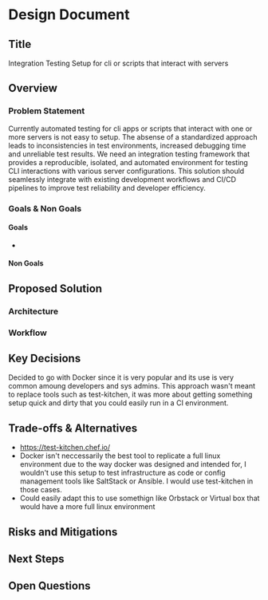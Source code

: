 # Design Document

## Title

Integration Testing Setup for cli or scripts that interact with servers

## Overview

### Problem Statement

Currently automated testing for cli apps or scripts that interact with one or more servers is not easy to setup. The absense of a standardized approach leads to inconsistencies in test environments, increased debugging time and unreliable test results. We need an integration testing framework that provides a reproducible, isolated, and automated environment for testing CLI interactions with various server configurations. This solution should seamlessly integrate with existing development workflows and CI/CD pipelines to improve test reliability and developer efficiency.

### Goals & Non Goals

#### Goals

- 

#### Non Goals

## Proposed Solution

### Architecture

### Workflow

## Key Decisions

Decided to go with Docker since it is very popular and its use is very common amoung developers and sys admins. This approach wasn't meant to replace tools such as test-kitchen, it was more about getting something setup quick and dirty that you could easily run in a CI environment.

## Trade-offs & Alternatives

- https://test-kitchen.chef.io/ 
- Docker isn't neccessarily the best tool to replicate a full linux environment due to the way docker was designed and intended for, I wouldn't use this setup to test infrastructure as code or config management tools like SaltStack or Ansible. I would use test-kitchen in those cases.
- Could easily adapt this to use somethign like Orbstack or Virtual box that would have a more full linux environment

## Risks and Mitigations

## Next Steps

## Open Questions
